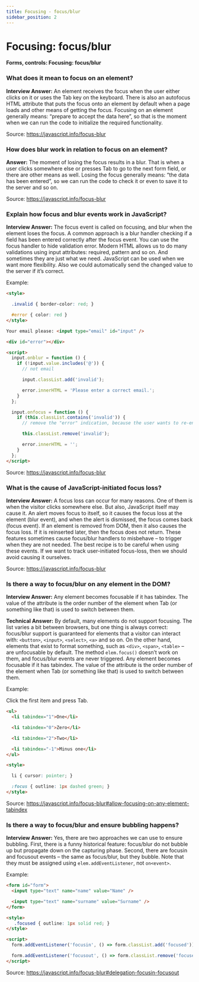 ```yaml
---
title: Focusing - focus/blur
sidebar_position: 2
---
```


# Focusing: focus/blur

**Forms, controls: Focusing: focus/blur**

### What does it mean to focus on an element?

**Interview Answer:** An element receives the focus when the user either clicks on it or uses the Tab key on the keyboard. There is also an autofocus HTML attribute that puts the focus onto an element by default when a page loads and other means of getting the focus. Focusing on an element generally means: “prepare to accept the data here”, so that is the moment when we can run the code to initialize the required functionality.

Source: <https://javascript.info/focus-blur>

### How does blur work in relation to focus on an element?

**Answer:** The moment of losing the focus results in a blur. That is when a user clicks somewhere else or presses Tab to go to the next form field, or there are other means as well. Losing the focus generally means: “the data has been entered”, so we can run the code to check it or even to save it to the server and so on.

Source: <https://javascript.info/focus-blur>

### Explain how focus and blur events work in JavaScript?

**Interview Answer:** The focus event is called on focusing, and blur when the element loses the focus. A common approach is a blur handler checking if a field has been entered correctly after the focus event. You can use the focus handler to hide validation error. Modern HTML allows us to do many validations using input attributes: required, pattern and so on. And sometimes they are just what we need. JavaScript can be used when we want more flexibility. Also we could automatically send the changed value to the server if it’s correct.

Example:

```html
<style>

  .invalid { border-color: red; }

  #error { color: red }
</style>

Your email please: <input type="email" id="input" />

<div id="error"></div>

<script>
  input.onblur = function () {
    if (!input.value.includes('@')) {
      // not email

      input.classList.add('invalid');

      error.innerHTML = 'Please enter a correct email.';
    }
  };

  input.onfocus = function () {
    if (this.classList.contains('invalid')) {
      // remove the "error" indication, because the user wants to re-enter something

      this.classList.remove('invalid');

      error.innerHTML = '';
    }
  };
</script>
```

Source: <https://javascript.info/focus-blur>

### What is the cause of JavaScript-initiated focus loss?

**Interview Answer:** A focus loss can occur for many reasons. One of them is when the visitor clicks somewhere else. But also, JavaScript itself may cause it. An alert moves focus to itself, so it causes the focus loss at the element (blur event), and when the alert is dismissed, the focus comes back (focus event). If an element is removed from DOM, then it also causes the focus loss. If it is reinserted later, then the focus does not return. These features sometimes cause focus/blur handlers to misbehave – to trigger when they are not needed. The best recipe is to be careful when using these events. If we want to track user-initiated focus-loss, then we should avoid causing it ourselves.

Source: <https://javascript.info/focus-blur>

### Is there a way to focus/blur on any element in the DOM?

**Interview Answer:** Any element becomes focusable if it has tabindex. The value of the attribute is the order number of the element when Tab (or something like that) is used to switch between them.

**Technical Answer:** By default, many elements do not support focusing. The list varies a bit between browsers, but one thing is always correct: focus/blur support is guaranteed for elements that a visitor can interact with: `<button>`, `<input>`, `<select>`, `<a>` and so on. On the other hand, elements that exist to format something, such as `<div>`, `<span>`, `<table>` – are unfocusable by default. The method `elem.focus()` doesn’t work on them, and focus/blur events are never triggered. Any element becomes focusable if it has tabindex. The value of the attribute is the order number of the element when Tab (or something like that) is used to switch between them.

Example:

Click the first item and press Tab.

```html
<ul>
  <li tabindex="1">One</li>

  <li tabindex="0">Zero</li>

  <li tabindex="2">Two</li>

  <li tabindex="-1">Minus one</li>
</ul>

<style>

  li { cursor: pointer; }

  :focus { outline: 1px dashed green; }
</style>
```

Source: <https://javascript.info/focus-blur#allow-focusing-on-any-element-tabindex>

### Is there a way to focus/blur and ensure bubbling happens?

**Interview Answer:** Yes, there are two approaches we can use to ensure bubbling. First, there is a funny historical feature: focus/blur do not bubble up but propagate down on the capturing phase. Second, there are focusin and focusout events – the same as focus/blur, but they bubble. Note that they must be assigned using `elem.addEventListener`, not `on<event>`.

Example:

```html
<form id="form">
  <input type="text" name="name" value="Name" />

  <input type="text" name="surname" value="Surname" />
</form>

<style>
   .focused { outline: 1px solid red; } 
</style>

<script>
  form.addEventListener('focusin', () => form.classList.add('focused'));

  form.addEventListener('focusout', () => form.classList.remove('focused'));
</script>
```

Source: <https://javascript.info/focus-blur#delegation-focusin-focusout>
